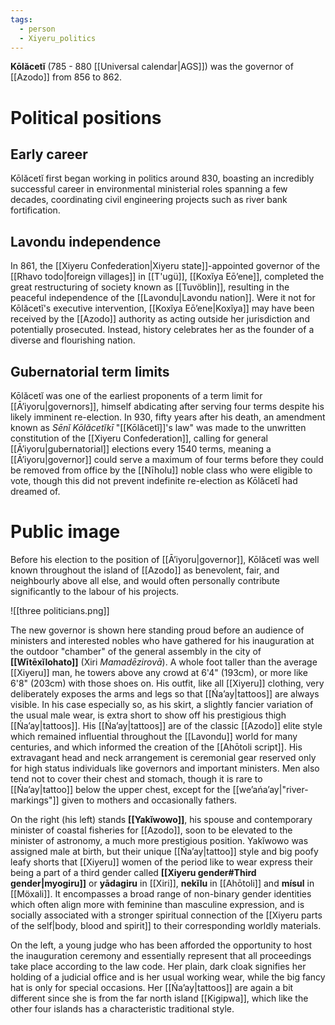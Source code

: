 ```yaml
---
tags:
  - person
  - Xiyeru_politics
---
```


**Kōlăcetĭ** (785 - 880 [[Universal calendar|AGS]]) was the governor of [[Azodo]] from 856 to 862.
# Political positions
## Early career
Kōlăcetĭ first began working in politics around 830, boasting an incredibly successful career in environmental ministerial roles spanning a few decades, coordinating civil engineering projects such as river bank fortification. 
## Lavondu independence
In 861, the [[Xiyeru Confederation|Xiyeru state]]-appointed governor of the [[Rhavo todo|foreign villages]] in [[T'ugü]], [[Koxĭya Eōʼene]], completed the great restructuring of society known as [[Tuvöblin]], resulting in the peaceful independence of the [[Lavondu|Lavondu nation]]. Were it not for Kōlăcetĭ's executive intervention, [[Koxĭya Eōʼene|Koxĭya]] may have been received by the [[Azodo]] authority as acting outside her jurisdiction and potentially prosecuted. Instead, history celebrates her as the founder of a diverse and flourishing nation.
## Gubernatorial term limits
Kōlăcetĭ was one of the earliest proponents of a term limit for [[Āʼiyoru|governors]], himself abdicating after serving four terms despite his likely imminent re-election. In 930, fifty years after his death, an amendment known as *Sēnĭ Kōlăcetĭkī* "[[Kōlăcetĭ]]'s law" was made to the unwritten constitution of the [[Xiyeru Confederation]], calling for general [[Āʼiyoru|gubernatorial]] elections every 1540 terms, meaning a [[Āʼiyoru|governor]] could serve a maximum of four terms before they could be removed from office by the [[Nīholu]] noble class who were eligible to vote, though this did not prevent indefinite re-election as Kōlăcetĭ had dreamed of.
# Public image
Before his election to the position of [[Āʼiyoru|governor]], Kōlăcetĭ was well known throughout the island of [[Azodo]] as benevolent, fair, and neighbourly above all else, and would often personally contribute significantly to the labour of his projects.

![[three politicians.png]]

The new governor is shown here standing proud before an audience of ministers and interested nobles who have gathered for his inauguration at the outdoor "chamber" of the general assembly in the city of **[[Wītēxĭlohato]]** (Xiri *Mamadēzirovā*). A whole foot taller than the average [[Xiyeru]] man, he towers above any crowd at 6'4" (193cm), or more like 6'8" (203cm) with those shoes on. His outfit, like all [[Xiyeru]] clothing, very deliberately exposes the arms and legs so that [[Ńaʼay|tattoos]] are always visible. In his case especially so, as his skirt, a slightly fancier variation of the usual male wear, is extra short to show off his prestigious thigh [[Ńaʼay|tattoos]]. His [[Ńaʼay|tattoos]] are of the classic [[Azodo]] elite style which remained influential throughout the [[Lavondu]] world for many centuries, and which informed the creation of the [[Ahōtoli script]]. His extravagant head and neck arrangement is ceremonial gear reserved only for high status individuals like governors and important ministers. Men also tend not to cover their chest and stomach, though it is rare to [[Ńaʼay|tattoo]] below the upper chest, except for the [[weʼańaʼay|"river-markings"]] given to mothers and occasionally fathers.

On the right (his left) stands **[[Yakĭwowo]]**, his spouse and contemporary minister of coastal fisheries for [[Azodo]], soon to be elevated to the minister of astronomy, a much more prestigious position. Yakĭwowo was assigned male at birth, but their unique [[Ńaʼay|tattoo]] style and big poofy leafy shorts that [[Xiyeru]] women of the period like to wear express their being a part of a third gender called **[[Xiyeru gender#Third gender|myogiru]]** or **yādagiru** in [[Xiri]], **nekĭlu** in [[Ahōtoli]] and **mísul** in [[Möxali]]. It encompasses a broad range of non-binary gender identities which often align more with feminine than masculine expression, and is socially associated with a stronger spiritual connection of the [[Xiyeru parts of the self|body, blood and spirit]] to their corresponding worldly materials.

On the left, a young judge who has been afforded the opportunity to host the inauguration ceremony and essentially represent that all proceedings take place according to the law code. Her plain, dark cloak signifies her holding of a judicial office and is her usual working wear, while the big fancy hat is only for special occasions. Her [[Ńaʼay|tattoos]] are again a bit different since she is from the far north island [[Kigipwa]], which like the other four islands has a characteristic traditional style.